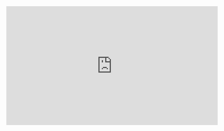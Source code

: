 ﻿<iframe width="560" height="315" src="https://www.youtube.com/embed/MhB8J5m2V7k?list=PL1DEQjXG2xnJOSQf2421r1S040NkvCApp" frameborder="0" allowfullscreen></iframe>
